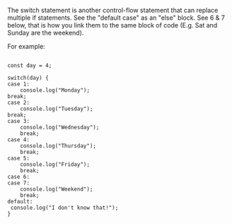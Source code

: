 The switch statement is another control-flow statement that can replace multiple if statements.
See the "default case" as an "else" block.
See 6 & 7 below, that is how you link them to the same block of code (E.g. Sat and Sunday are the weekend).

For example:
```

const day = 4;

switch(day) {
case 1: 
	console.log("Monday");
break;
case 2: 
	console.log("Tuesday");
break;
case 3: 
	console.log("Wednesday");
	break;
case 4: 
	console.log("Thursday");
	break;
case 5: 
	console.log("Friday");
	break;
case 6:
case 7:
	console.log("Weekend");
	break;
default:
 console.log("I don't know that!");
}

```